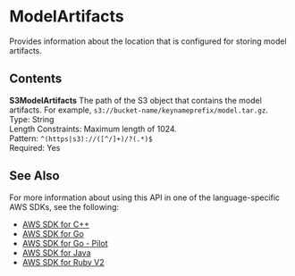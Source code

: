 # ModelArtifacts<a name="API_ModelArtifacts"></a>

Provides information about the location that is configured for storing model artifacts\. 

## Contents<a name="API_ModelArtifacts_Contents"></a>

 **S3ModelArtifacts**   <a name="SageMaker-Type-ModelArtifacts-S3ModelArtifacts"></a>
The path of the S3 object that contains the model artifacts\. For example, `s3://bucket-name/keynameprefix/model.tar.gz`\.  
Type: String  
Length Constraints: Maximum length of 1024\.  
Pattern: `^(https|s3)://([^/]+)/?(.*)$`   
Required: Yes

## See Also<a name="API_ModelArtifacts_SeeAlso"></a>

For more information about using this API in one of the language\-specific AWS SDKs, see the following:
+  [AWS SDK for C\+\+](https://docs.aws.amazon.com/goto/SdkForCpp/sagemaker-2017-07-24/ModelArtifacts) 
+  [AWS SDK for Go](https://docs.aws.amazon.com/goto/SdkForGoV1/sagemaker-2017-07-24/ModelArtifacts) 
+  [AWS SDK for Go \- Pilot](https://docs.aws.amazon.com/goto/SdkForGoPilot/sagemaker-2017-07-24/ModelArtifacts) 
+  [AWS SDK for Java](https://docs.aws.amazon.com/goto/SdkForJava/sagemaker-2017-07-24/ModelArtifacts) 
+  [AWS SDK for Ruby V2](https://docs.aws.amazon.com/goto/SdkForRubyV2/sagemaker-2017-07-24/ModelArtifacts) 
